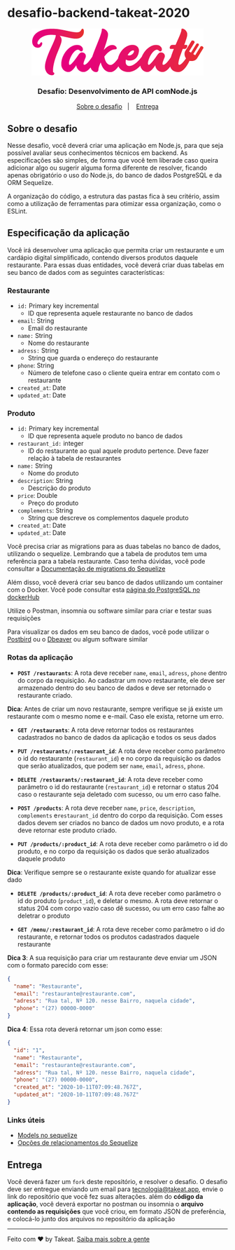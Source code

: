 # desafio-backend-takeat-2020

<p align="center"> 
  <img alt="GoStack"  src="logo.png" />
</p>

<h3 align="center">
  Desafio: Desenvolvimento de API comNode.js
</h3>

<p align="center">
  <a href="#sobre-o-desafio">Sobre o desafio</a>&nbsp;&nbsp;&nbsp;|&nbsp;&nbsp;&nbsp;
  <a href="#entrega">Entrega</a>
</p>

## Sobre o desafio

Nesse desafio, você deverá criar uma aplicação em Node.js, para que seja possível avaliar seus conhecimentos técnicos em backend. As especificações são simples, de forma que você tem liberade caso queira adicionar algo ou sugerir alguma forma diferente de resolver, ficando apenas obrigatório o uso do Node.js, do banco de dados PostgreSQL e da ORM Sequelize.

A organização do código, a estrutura das pastas fica à seu critério, assim como a utilização de ferramentas para otimizar essa organização, como o ESLint.

## Especificação da aplicação

Você irá desenvolver uma aplicação que permita criar um restaurante e um cardápio digital simplificado, contendo diversos produtos daquele restaurante. Para essas duas entidades, você deverá criar duas tabelas em seu banco de dados com as seguintes características:

### Restaurante

- `id:` Primary key incremental
  - ID que representa aquele restaurante no banco de dados
- `email`: String
  - Email do restaurante
- `name:` String
  - Nome do restaurante
- `adress:` String
  - String que guarda o endereço do restaurante
- `phone`: String
  - Número de telefone caso o cliente queira entrar em contato com o restaurante
- `created_at`: Date
- `updated_at`: Date

### Produto

- `id:` Primary key incremental
  - ID que representa aquele produto no banco de dados
- `restaurant_id:` integer
  - ID do restaurante ao qual aquele produto pertence. Deve fazer relação à tabela de restaurantes
- `name:` String
  - Nome do produto
- `description`: String
  - Descrição do produto
- `price`: Double
  - Preço do produto
- `complements`: String
  - String que descreve os complementos daquele produto
- `created_at`: Date
- `updated_at`: Date

Você precisa criar as migrations para as duas tabelas no banco de dados, utilizando o sequelize. Lembrando que a tabela de produtos tem uma referência para a tabela restaurante.
Caso tenha dúvidas, você pode consultar a [Documentação de migrations do Sequelize](https://sequelize.org/master/manual/migrations.html)

Além disso, você deverá criar seu banco de dados utilizando um container com o Docker. Você pode consultar esta [página do PostgreSQL no dockerHub](https://hub.docker.com/_/postgres)

Utilize o Postman, insomnia ou software similar para criar e testar suas requisições

Para visualizar os dados em seu banco de dados, você pode utilizar o [Postbird](https://www.electronjs.org/apps/postbird) ou o [Dbeaver](https://dbeaver.io/) ou algum software similar

### Rotas da aplicação

- **`POST /restaurants`**: A rota deve receber `name`, `email`, `adress`, `phone` dentro do corpo da requisição. Ao cadastrar um novo restaurante, ele deve ser armazenado dentro do seu banco de dados e deve ser retornado o restaurante criado.

**Dica**: Antes de criar um novo restaurante, sempre verifique se já existe um restaurante com o mesmo nome e e-mail. Caso ele exista, retorne um erro.

- **`GET /restaurants`**: A rota deve retornar todos os restaurantes cadastrados no banco de dados da aplicação e todos os seus dados

- **`PUT /restaurants/:restaurant_id`**: A rota deve receber como parâmetro o id do restaurante (`restaurant_id`) e no corpo da requisição os dados que serão atualizados, que podem ser `name`, `email`, `adress`, `phone`.

- **`DELETE /restaurants/:restaurant_id`**: A rota deve receber como parâmetro o id do restaurante (`restaurant_id`) e retornar o status 204 caso o restaurante seja deletado com sucesso, ou um erro caso falhe.

- **`POST /products`**: A rota deve receber `name`, `price`, `description`, `complements` e`restaurant_id` dentro do corpo da requisição. Com esses dados devem ser criados no banco de dados um novo produto, e a rota deve retornar este produto criado.

- **`PUT /products/:product_id`**: A rota deve receber como parâmetro o id do produto, e no corpo da requisição os dados que serão atualizados daquele produto

**Dica**: Verifique sempre se o restaurante existe quando for atualizar esse dado

- **`DELETE /products/:product_id`**: A rota deve receber como parâmetro o id do produto (`product_id`), e deletar o mesmo. A rota deve retornar o status 204 com corpo vazio caso dê sucesso, ou um erro caso falhe ao deletrar o produto

- **`GET /menu/:restaurant_id`**: A rota deve receber como parâmetro o id do restaurante, e retornar todos os produtos cadastrados daquele restaurante

**Dica 3**: A sua requisição para criar um restaurante deve enviar um JSON com o formato parecido com esse:

```json
{
  "name": "Restaurante",
  "email": "restaurante@restaurante.com",
  "adress": "Rua tal, Nº 120. nesse Bairro, naquela cidade",
  "phone": "(27) 00000-0000"
}
```

**Dica 4**: Essa rota deverá retornar um json como esse:

```json
{
  "id": "1",
  "name": "Restaurante",
  "email": "restaurante@restaurante.com",
  "adress": "Rua tal, Nº 120. nesse Bairro, naquela cidade",
  "phone": "(27) 00000-0000",
  "created_at": "2020-10-11T07:09:48.767Z",
  "updated_at": "2020-10-11T07:09:48.767Z"
}
```

### Links úteis

- [Models no sequelize](https://sequelize.org/master/manual/model-basics.html)
- [Opções de relacionamentos do Sequelize](https://sequelize.org/master/manual/assocs.html)

## Entrega

Você deverá fazer um `fork` deste repositório, e resolver o desafio. O desafio deve ser entregue enviando um email para tecnologia@takeat.app, envie o link do repositório que você fez suas alterações. além do **código da aplicação**, você deverá exportar no postman ou insomnia o **arquivo contendo as requisições** que você criou, em formato JSON de preferência, e colocá-lo junto dos arquivos no repositório da aplicação

---

Feito com ❤️ by Takeat. [Saiba mais sobre a gente](https://takeat.app)
